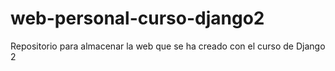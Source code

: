# web-personal-curso-django2
Repositorio para almacenar la web que se ha creado con el curso de Django 2

